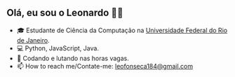 ## Olá, eu sou o Leonardo ✋🏾

- 🎓 Estudante de Ciência da Computação na [Universidade Federal do Rio de Janeiro](https://ufrj.br/).
- 💻 Python, JavaScript, Java.
- 🥊 Codando e lutando nas horas vagas.
- 📫 How to reach me/Contate-me: leofonseca184@gmail.com